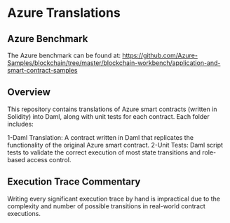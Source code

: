 # Azure Translations
## Azure Benchmark
The Azure benchmark can be found at:
https://github.com/Azure-Samples/blockchain/tree/master/blockchain-workbench/application-and-smart-contract-samples

## Overview
This repository contains translations of Azure smart contracts (written in Solidity) into Daml, along with unit tests for each contract. Each folder includes:

1-Daml Translation: A contract written in Daml that replicates the functionality of the original Azure smart contract.
2-Unit Tests: Daml script tests to validate the correct execution of most state transitions and role-based access control.

## Execution Trace Commentary
Writing every significant execution trace by hand is impractical due to the complexity and number of possible transitions in real-world contract executions.
